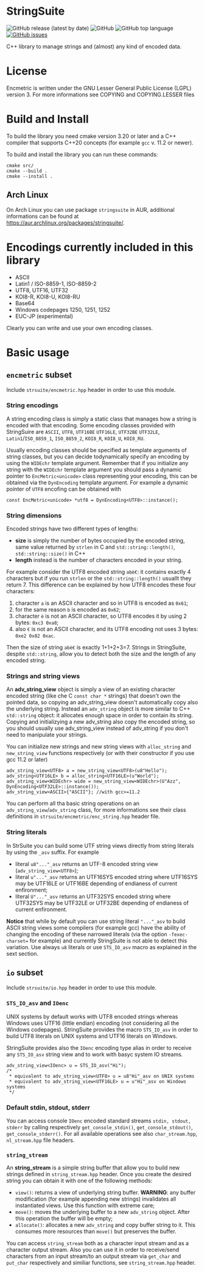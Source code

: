 # StringSuite
![GitHub release (latest by date)](https://img.shields.io/github/v/release/Loara/Encmetric?color=brightgreen)
![GitHub](https://img.shields.io/github/license/Loara/Encmetric?color=blue&label=License&style=plastic)
![GitHub top language](https://img.shields.io/github/languages/top/Loara/Encmetric?color=blue)
[![GitHub issues](https://img.shields.io/github/issues/Loara/Encmetric)](https://github.com/Loara/Encmetric/issues)

C++ library to manage strings and (almost) any kind of encoded data.

# License
Encmetric is written under the GNU Lesser General Public License (LGPL) version 3. For more informations see COPYING and COPYING.LESSER files

# Build and Install
To build the library you need cmake version 3.20 or later and a C++ compiler that supports C++20 concepts (for example `gcc` v. 11.2 or newer).

To build and install the library you can run these commands:

    cmake src/
    cmake --build .
    cmake --install .

## Arch Linux
On Arch Linux you can use package `stringsuite` in AUR, additional informations can be found at https://aur.archlinux.org/packages/stringsuite/.

# Encodings currently included in this library
* ASCII
* Latin1 / ISO-8859-1, ISO-8859-2
* UTF8, UTF16, UTF32
* KOI8-R, KOI8-U, KOI8-RU
* Base64
* Windows codepages 1250, 1251, 1252
* EUC-JP (experimental)

Clearly you can write and use your own encoding classes.

# Basic usage
## `encmetric` subset
Include `strsuite/encmetric.hpp` header in order to use this module.
### String encodings
A string encoding class is simply a static class that manages how a string is encoded with that encoding. Some encoding classes provided with StringSuire are `ASCII`, `UTF8`, `UTF16BE` `UTF16LE`, `UTF32BE` `UTF32LE`, `Latin1`/`ISO_8859_1`, `ISO_8859_2`, `KOI8_R`, `KOI8_U`, `KOI8_RU`.

Usually encoding classes should be specified as template arguments of string classes, but you can decide todynamically specify an encoding by using the `WIDEchr` template argument. Remember that if you initialize any string with the `WIDEchr` template argument you should pass a dynamic pointer to `EncMetric<unicode>` class representing your encoding, this can be obtained via the `DynEncoding` template argument. For example a dynamic pointer of `UTF8` encofing can be obtained with

    const EncMetric<unicode> *utf8 = DynEncoding<UTF8>::instance();

### String dimensions
Encoded strings have two different types of lengths:

 * **size** is simply the number of bytes occupied by the encoded string, same value returned by `strlen` in C and `std::string::length()`, `std::string::size()` in C++
 * **length** instead is the number of characters encoded in your string.

For example consider the UTF8 encoded string `abè€`: it contains exactly 4 characters but if you run `strlen` or the `std::string::length()` usuallt they return 7. This difference can be explained by how UTF8 encodes these four characters:

1. character `a` is an ASCII character and so in UTF8 is encoded as `0x61`;
2. for the same reason `b` is encoded as `0x62`;
3. character `è` is not an ASCII character, so UTF8 encodes it by using 2 bytes: `0xc3 0xa8`;
4. also `€` is not an ASCII character, and its UTF8 encoding not uses 3 bytes: `0xe2 0x82 0xac`.

Then the size of string `abè€` is exactly 1+1+2+3=7. Strings in StringSuite, despite `std::string`, allow you to detect both the size and the length of any encoded string.

### Strings and string views
An **adv_string_view** object is simply a view of an existing character encoded string (like che C `const char *` strings) that doesn't own the pointed data, so copying an adv_string_view doesn't automatically copy also the underlying string. Instead an `adv_string` object is more similar to C++ `std::string` object: it allocates enough space in order to contain its string. Copying and initializying a new adv_string also copy the encoded string, so you should usually use adv_string_view instead of adv_string if you don't need to manipulate your strings.

You can initialize new strings and new string views with `alloc_string` and `new_string_view` functions respectively (or with their constructor if you use gcc 11.2 or later)

    adv_string_view<UTF8> a = new_string_view<UTF8>(u8"Hello");
    adv_string<UTF16LE> b = alloc_string<UTF16LE>(u"World");
    adv_string_view<WIDEchr> wide = new_string_view<WIDEchr>(U"Azz", DynEncoding<UTF32LE>::instance());
    adv_string_view<ASCII>{"ASCII"}; //with gcc>=11.2

You can perform all tha basic string operations on an `adv_string_view`/`adv_string` class, for more informations see their class definitions in `strsuite/encmetric/enc_string.hpp` header file.

### String literals
In StrSuite you can build some UTF string views directly from string literals by using the `_asv` suffix. For example

* literal `u8"..."_asv` returns an UTF-8 encoded string view (`adv_string_view<UTF8>`);
* literal `u"..."_asv` returns an UTF16SYS encoded string where UTF16SYS may be UTF16LE or UTF16BE depending of endianess of current enfironment;
* literal `U"..."_asv` returns an UTF32SYS encoded string where UTF32SYS may be UTF32LE or UTF32BE depending of endianess of current enfironment.

**Notice** that while by default you can use string literal `"..."_asv` to build ASCII string views some compilers (for example gcc) have the ability of changing the encoding of these narrowed literals (via the option `-fexec-charset=` for example) and currently StringSuite is not able to detect this variation. Use always `u8` literals or use `STS_IO_asv` macro as explained in the sext section.

## `io` subset
Include `strsuite/io.hpp` header in order to use this module.
### `STS_IO_asv` and `IOenc`
UNIX systems by default works with UTF8 encoded strings whereas Windows uses UTF16 (little endian) encoding (not considering all the Windows codepages). StringSuite provides the macro `STS_IO_asv` in order to build UTF8 literals on UNIX systems and UTF16 literals on Windows.

StringSuite provides also the `IOenc` encoding type alias in order to receive any `STS_IO_asv` string view and to work with basyc system IO streams.

    adv_string_view<IOenc> u = STS_IO_asv("Hi");
    /*
     * equivalent to adv_string_view<UTF8> u = u8"Hi"_asv on UNIX systems
     * equivalent to adv_string_view<UTF16LE> u = u"Hi"_asv on Windows systems
     */

### Default stdin, stdout, stderr
You can access console `IOenc` encoded standard streams `stdin, stdout, stderr` by calling respectively `get_console_stdin()`, `get_console_stdout()`, `get_console_stderr()`. For all available operations see also `char_stream.hpp`, `nl_stream.hpp` file headers.

### `string_stream`
An **string_stream** is a simple string buffer that allow you to build new strings defined in `string_stream.hpp` header. Once you create the desired string you can obtain it with one of the following methods:

* `view()`: returns a view of underlying string buffer. **WARNING**: any buffer modification (for example appending new strings) invalidates all instantiated views. Use this function with extreme care;
* `move()`: moves the underlying buffer to a new `adv_string` object. After this operation the buffer will be empty;
* `allocate()`: allocates a new `adv_string` and copy buffer string to it. This consumes more resources than `move()` but preserves the buffer.

You can access `string_stream` both as a character input stream and as a character output stream. Also you can use it in order to receive/send characters from an input stream/to an output stream via `get_char` and `put_char` respectively and similiar functions, see `string_stream.hpp` header.
